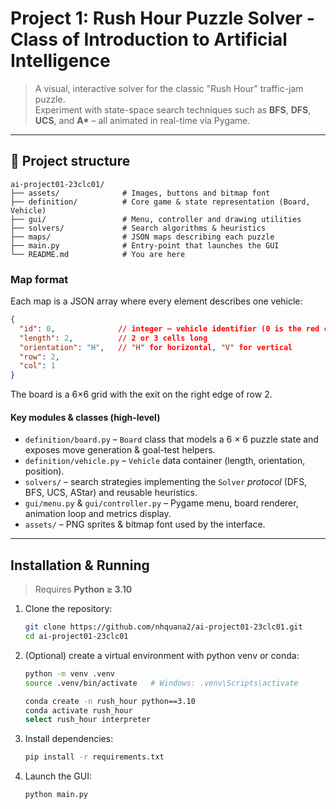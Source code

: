 # Project 1: Rush Hour Puzzle Solver - Class of Introduction to Artificial Intelligence

> A visual, interactive solver for the classic "Rush Hour" traffic-jam puzzle.  
> Experiment with state-space search techniques such as **BFS**, **DFS**, **UCS**, and **A\*** – all animated in real-time via Pygame.

---

## 📂 Project structure

```
ai-project01-23clc01/
├── assets/              # Images, buttons and bitmap font
├── definition/          # Core game & state representation (Board, Vehicle)
├── gui/                 # Menu, controller and drawing utilities
├── solvers/             # Search algorithms & heuristics
├── maps/                # JSON maps describing each puzzle
├── main.py              # Entry-point that launches the GUI
└── README.md            # You are here
```

### Map format
Each map is a JSON array where every element describes one vehicle:
```json
{
  "id": 0,              // integer – vehicle identifier (0 is the red car)
  "length": 2,          // 2 or 3 cells long
  "orientation": "H",   // "H" for horizontal, "V" for vertical
  "row": 2,
  "col": 1
}
```
The board is a 6×6 grid with the exit on the right edge of row 2.

#### Key modules & classes (high-level)

* `definition/board.py` – `Board` class that models a 6 × 6 puzzle state and exposes move generation & goal-test helpers.
* `definition/vehicle.py` – `Vehicle` data container (length, orientation, position).
* `solvers/` – search strategies implementing the `Solver` *protocol* (DFS, BFS, UCS, AStar) and reusable heuristics.
* `gui/menu.py` & `gui/controller.py` – Pygame menu, board renderer, animation loop and metrics display.
* `assets/` – PNG sprites & bitmap font used by the interface.

---

## Installation & Running

> Requires **Python ≥ 3.10**

1. Clone the repository:
   ```bash
   git clone https://github.com/nhquana2/ai-project01-23clc01.git
   cd ai-project01-23clc01
   ```
2. (Optional) create a virtual environment with python venv or conda:
   ```bash
   python -m venv .venv
   source .venv/bin/activate   # Windows: .venv\Scripts\activate
   ```

   ```bash
   conda create -n rush_hour python==3.10
   conda activate rush_hour
   select rush_hour interpreter
   ```

3. Install dependencies:
   ```bash
   pip install -r requirements.txt
   ```
4. Launch the GUI:
   ```bash
   python main.py
   ```


